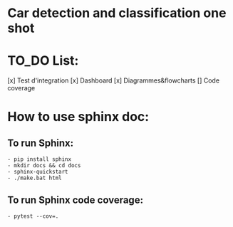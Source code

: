 # Car detection and classification one shot

# TO_DO List:
[x] Test d'integration
[x] Dashboard
[x] Diagrammes&flowcharts
[] Code coverage


# How to use sphinx doc:

## To run Sphinx:
    - pip install sphinx
    - mkdir docs && cd docs
    - sphinx-quickstart
    - ./make.bat html 

## To run Sphinx code coverage:
    - pytest --cov=.

